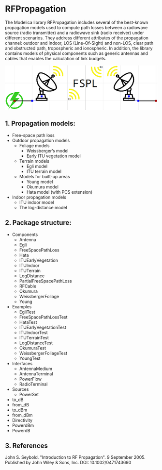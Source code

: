 # RFPropagation

The Modelica library RFPropagation includes several of the best-known propagation models used to compute path losses between a radiowave source (radio transmitter) and a radiowave sink (radio receiver) under different scenarios. They address different attributes of the propagation channel: outdoor and indoor, LOS (Line-Of-Sight) and non-LOS, clear path and obstructed path, tropospheric and ionospheric. In addition, the library contains models of physical components such as generic antennas and cables that enables the calculation of link budgets.

<p align="center">
  <img src="https://github.com/a-r2/RFPropagation/blob/main/Example.png?raw=true"/>
</p>

## 1. Propagation models:

- Free-space path loss
- Outdoor propagation models
  - Foliage models
    - Weissberger’s model
    - Early ITU vegetation model
  - Terrain models
    - Egli model
    - ITU terrain model
  - Models for built-up areas
    - Young model
    - Okumura model
    - Hata model (with PCS extension)
- Indoor propagation models
  - ITU indoor model
  - The log-distance model

## 2. Package structure:

- Components
  - Antenna
  - Egli
  - FreeSpacePathLoss
  - Hata
  - ITUEarlyVegetation
  - ITUIndoor
  - ITUTerrain
  - LogDistance
  - PartialFreeSpacePathLoss
  - RFCable
  - Okumura
  - WeissbergerFoliage
  - Young
- Examples
  - EgliTest
  - FreeSpacePathLossTest
  - HataTest
  - ITUEarlyVegetationTest
  - ITUIndoorTest
  - ITUTerrainTest
  - LogDistanceTest
  - OkumuraTest
  - WeissbergerFoliageTest
  - YoungTest
- Interfaces
  - AntennaMedium
  - AntennaTerminal
  - PowerFlow
  - RadioTerminal
- Sources
  - PowerSet
- to_dB
- from_dB
- to_dBm
- from_dBm
- Directivity
- PowerdBm
- PowerdB

## 3. References

John S. Seybold. "Introduction to RF Propagation". 9 September 2005. Published by John Wiley & Sons, Inc. DOI: 10.1002/0471743690
